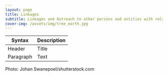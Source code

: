 ```yaml
---
layout: page
title: Linkages
subtitle: Linkages and Outreach to other persons and entities with related agendas to those of the Global Restoration Project
cover-img: /assets/img/tree_earth.jpg
---
```


| Syntax | Description |
| ----------- | ----------- |
| Header | Title |
| Paragraph | Text |



Photo: Johan Swanepoel/shutterstock.com
